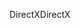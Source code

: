 <span data-ttu-id="789e7-101">DirectX</span><span class="sxs-lookup"><span data-stu-id="789e7-101">DirectX</span></span>
